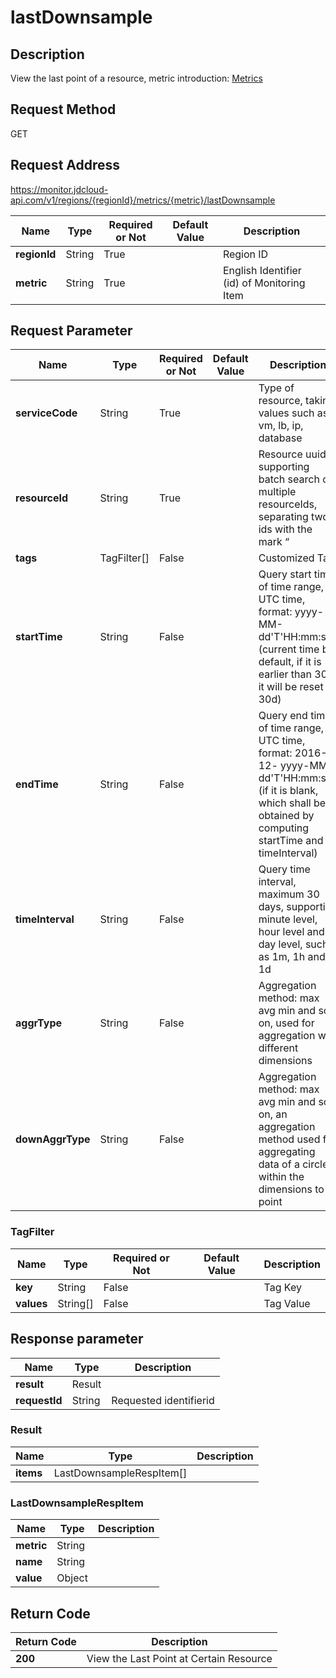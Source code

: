 # lastDownsample


## Description
View the last point of a resource, metric introduction: <a href="https://docs.jdcloud.com/cn/monitoring/metrics">Metrics</a>

## Request Method
GET

## Request Address
https://monitor.jdcloud-api.com/v1/regions/{regionId}/metrics/{metric}/lastDownsample

|Name|Type|Required or Not|Default Value|Description|
|---|---|---|---|---|
|**regionId**|String|True| |Region ID|
|**metric**|String|True| |English Identifier (id) of Monitoring Item|

## Request Parameter
|Name|Type|Required or Not|Default Value|Description|
|---|---|---|---|---|
|**serviceCode**|String|True| |Type of resource, taking values such as vm, lb, ip, database|
|**resourceId**|String|True| |Resource uuid, supporting batch search of multiple resourceIds, separating two ids with the mark “|”. e.g.: id1|id2|id3|id4|
|**tags**|TagFilter[]|False| |Customized Tag|
|**startTime**|String|False| |Query start time of time range, UTC time, format: yyyy-MM-dd'T'HH:mm:ssZ (current time by default, if it is earlier than 30d, it will be reset to 30d)|
|**endTime**|String|False| |Query end time of time range, UTC time, format: 2016-12- yyyy-MM-dd'T'HH:mm:ssZ (if it is blank, which shall be obtained by computing startTime and timeInterval)|
|**timeInterval**|String|False| |Query time interval, maximum 30 days, supporting minute level, hour level and day level, such as 1m, 1h and 1d|
|**aggrType**|String|False| |Aggregation method: max avg min and so on, used for aggregation with different dimensions|
|**downAggrType**|String|False| |Aggregation method: max avg min and so on, an aggregation method used for aggregating data of a circle within the dimensions to a point|

### TagFilter
|Name|Type|Required or Not|Default Value|Description|
|---|---|---|---|---|
|**key**|String|False| |Tag Key|
|**values**|String[]|False| |Tag Value|

## Response parameter
|Name|Type|Description|
|---|---|---|
|**result**|Result| |
|**requestId**|String|Requested identifierid|

### Result
|Name|Type|Description|
|---|---|---|
|**items**|LastDownsampleRespItem[]| |
### LastDownsampleRespItem
|Name|Type|Description|
|---|---|---|
|**metric**|String| |
|**name**|String| |
|**value**|Object| |

## Return Code
|Return Code|Description|
|---|---|
|**200**|View the Last Point at Certain Resource|
